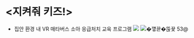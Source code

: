 # <지켜줘 키즈!>
- 집안 환경 내 VR 매타버스 소아 응급처치 교육 프로그램
![](https://user-images.githubusercontent.com/84065558/216533205-bc85df0f-4564-40e1-b9f4-4ce2975d2599.png)
![�꺻뀬�뚡뀿 53@](https://user-images.githubusercontent.com/84065558/216533024-cd483eb6-d1cd-4a15-aa55-ccc67a33705c.png)
